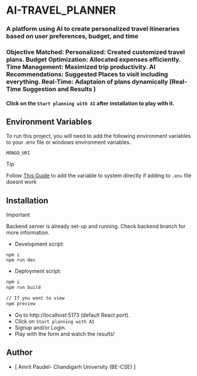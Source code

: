 # AI-TRAVEL_PLANNER

### A platform using AI to create personalized travel itineraries based on user preferences, budget, and time
### Objective Matched: Personalized: Created customized travel plans. Budget Optimization: Allocated expenses efficiently. Time Management: Maximized trip productivity. AI Recommendations: Suggested Places to visit including everything. Real-Time: Adaptaion of plans dynamically (Real-Time Suggestion and Results )

#### Click on the `Start planning with AI` after installation to play with it.

## Environment Variables

To run this project, you will need to add the following environment variables to your .env file or windows environment variables.

`MONGO_URI`
<br>
> [!TIP]
> Follow [This Guide](https://gargankush.medium.com/storing-api-keys-as-environmental-variable-for-windows-linux-and-mac-and-accessing-it-through-974ba7c5109f) to add the variable to system directly if adding to `.env` file doesnt work

## Installation

> [!IMPORTANT]
> Backend server is already set-up and running. Check backend branch for more information.

- Development script:
```node
npm i
npm run dev
```


- Deployment script:

```bash
npm i
npm run build

// If you want to view
npm preview
```

- Go to http://localhost:5173 (default React port).
- Click on `Start planning with AI`
- Signup and/or Login.
- Play with the form and watch the results!


## Author

- [  Amrit Paudel- Chandigarh University (BE-CSE)  ]


